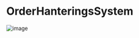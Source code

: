 # OrderHanteringsSystem
![image](https://user-images.githubusercontent.com/93614345/219067347-bd0c135a-2acb-4373-a693-376c11407a3d.png)
